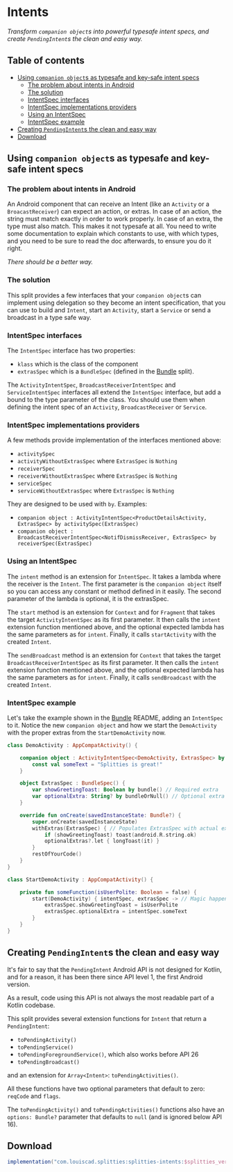 # Intents

*Transform `companion object`s into powerful typesafe intent specs, and
create `PendingIntent`s the clean and easy way.*

## Table of contents

* [Using `companion object`s as typesafe and key-safe intent specs](#using-companion-objects-as-typesafe-and-key-safe-intent-specs)
  * [The problem about intents in Android](#the-problem-about-intents-in-android)
  * [The solution](#the-solution)
  * [IntentSpec interfaces](#intentspec-interfaces)
  * [IntentSpec implementations providers](#intentspec-implementations-providers)
  * [Using an IntentSpec](#using-an-intentspec)
  * [IntentSpec example](#intentspec-example)
* [Creating `PendingIntent`s the clean and easy way](#creating-pendingintents-the-clean-and-easy-way)
* [Download](#download)

## Using `companion object`s as typesafe and key-safe intent specs

### The problem about intents in Android

An Android component that can receive an Intent (like an `Activity` or a
`BroacastReceiver`) can expect an action, or extras. In case of an action,
the string must match exactly in order to work properly. In case of an extra,
the type must also match. This makes it not typesafe at all. You need to write
some documentation to explain which constants to use, with which types,
and you need to be sure to read the doc afterwards, to ensure you do it right.

*There should be a better way.*

### The solution

This split provides a few interfaces that your `companion object`s can
implement using delegation so they become an intent specification, that you
can use to build and `Intent`, start an `Activity`, start a `Service` or send
a broadcast in a type safe way.

### IntentSpec interfaces

The `IntentSpec` interface has two properties:
* `klass` which is the class of the component
* `extrasSpec` which is a `BundleSpec` (defined in the [Bundle](../bundle)
split).

The `ActivityIntentSpec`, `BroadcastReceiverIntentSpec` and
`ServiceIntentSpec` interfaces all extend the `IntentSpec` interface, but
add a bound to the type parameter of the class. You should use them when
defining the intent spec of an `Activity`, `BroadcastReceiver` or `Service`.

### IntentSpec implementations providers

A few methods provide implementation of the interfaces mentioned above:
* `activitySpec`
* `activityWithoutExtrasSpec` where `ExtrasSpec` is `Nothing`
* `receiverSpec`
* `receiverWithoutExtrasSpec` where `ExtrasSpec` is `Nothing`
* `serviceSpec`
* `serviceWithoutExtrasSpec` where `ExtrasSpec` is `Nothing`

They are designed to be used with `by`. Examples:
* `companion object : ActivityIntentSpec<ProductDetailsActivity, ExtrasSpec> by activitySpec(ExtrasSpec)`
* `companion object : BroadcastReceiverIntentSpec<NotifDismissReceiver, ExtrasSpec> by receiverSpec(ExtrasSpec)`

### Using an IntentSpec

The `intent` method is an extension for `IntentSpec`. It takes a lambda where
the receiver is the `Intent`. The first parameter is the `companion object`
itself so you can access any constant or method defined in it easily. The
second parameter of the lambda is optional, it is the extrasSpec.

The `start` method is an extension for `Context` and for `Fragment` that
takes the target `ActivityIntentSpec` as its first parameter. It then calls the
`intent` extension function mentioned above, and the optional expected lambda
has the same parameters as for `intent`. Finally, it calls `startActivity`
with the created `Intent`.

The `sendBroadcast` method is an extension for `Context` that takes the
target `BroadcastReceiverIntentSpec` as its first parameter. It then calls
the `intent` extension function mentioned above, and the optional expected
lambda has the same parameters as for `intent`. Finally, it calls
`sendBroadcast` with the created `Intent`.

### IntentSpec example

Let's take the example shown in the [Bundle](../bundle) README, adding an
`IntentSpec` to it. Notice the new `companion object` and how we start the
`DemoActivity` with the proper extras from the `StartDemoActivity` now.

```kotlin
class DemoActivity : AppCompatActivity() {

    companion object : ActivityIntentSpec<DemoActivity, ExtrasSpec> by activitySpec(ExtrasSpec) {
        const val someText = "Splitties is great!"
    }

    object ExtrasSpec : BundleSpec() {
        var showGreetingToast: Boolean by bundle() // Required extra
        var optionalExtra: String? by bundleOrNull() // Optional extra
    }

    override fun onCreate(savedInstanceState: Bundle?) {
        super.onCreate(savedInstanceState)
        withExtras(ExtrasSpec) { // Populates ExtrasSpec with actual extras
            if (showGreetingToast) toast(android.R.string.ok)
            optionalExtras?.let { longToast(it) }
        }
        restOfYourCode()
    }
}

class StartDemoActivity : AppCompatActivity() {

    private fun someFunction(isUserPolite: Boolean = false) {
        start(DemoActivity) { intentSpec, extrasSpec -> // Magic happens here!
            extrasSpec.showGreetingToast = isUserPolite
            extrasSpec.optionalExtra = intentSpec.someText
        }
    }
}
```

## Creating `PendingIntent`s the clean and easy way

It's fair to say that the `PendingIntent` Android API is not designed for Kotlin,
and for a reason, it has been there since API level 1, the first Android version.

As a result, code using this API is not always the most readable part of a
Kotlin codebase.

This split provides several extension functions for `Intent` that return a
`PendingIntent`:
* `toPendingActivity()`
* `toPendingService()`
* `toPendingForegroundService()`, which also works before API 26
* `toPendingBroadcast()`

and an extension for `Array<Intent>`: `toPendingActivities()`.

All these functions have two optional parameters that default to zero:
`reqCode` and `flags`.

The `toPendingActivity()` and `toPendingActivities()` functions also have
an `options: Bundle?` parameter that defaults to `null` (and is ignored
below API 16).

## Download

```groovy
implementation("com.louiscad.splitties:splitties-intents:$splitties_version")
```
